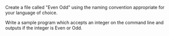 Create a file called "Even Odd" using the naming
convention appropriate for your language of choice.

Write a sample program which accepts an integer on the command line and
outputs if the integer is Even or Odd.
